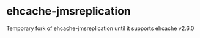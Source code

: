 ehcache-jmsreplication
======================

Temporary fork of ehcache-jmsreplication until it supports ehcache v2.6.0